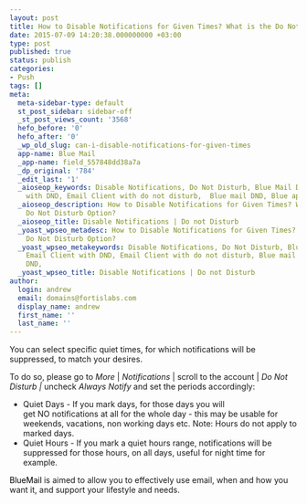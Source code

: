 ```yaml
---
layout: post
title: How to Disable Notifications for Given Times? What is the Do Not Disturb Option?
date: 2015-07-09 14:20:38.000000000 +03:00
type: post
published: true
status: publish
categories:
- Push
tags: []
meta:
  meta-sidebar-type: default
  st_post_sidebar: sidebar-off
  _st_post_views_count: '3568'
  hefo_before: '0'
  hefo_after: '0'
  _wp_old_slug: can-i-disable-notifications-for-given-times
  app-name: Blue Mail
  _app-name: field_557848dd38a7a
  _dp_original: '784'
  _edit_last: '1'
  _aioseop_keywords: Disable Notifications, Do Not Disturb, Blue Mail DND, Email Client
    with DND, Email Client with do not disturb,  Blue mail DND, Blue app DND,
  _aioseop_description: How to Disable Notifications for Given Times? What is the
    Do Not Disturb Option?
  _aioseop_title: Disable Notifications | Do not Disturb
  _yoast_wpseo_metadesc: How to Disable Notifications for Given Times? What is the
    Do Not Disturb Option?
  _yoast_wpseo_metakeywords: Disable Notifications, Do Not Disturb, Blue Mail DND,
    Email Client with DND, Email Client with do not disturb, Blue mail DND, Blue app
    DND,
  _yoast_wpseo_title: Disable Notifications | Do not Disturb
author:
  login: andrew
  email: domains@fortislabs.com
  display_name: andrew
  first_name: ''
  last_name: ''
---
```

<p class="p1">You can select specific quiet times, for which notifications will be suppressed, to match your desires.</p>
<p class="p1"><span class="s1">To do so, please go to </span><span class="s1"><i>More</i> | <i>Notifications</i> | scroll to the account |</span> <i>Do Not</i><i> Disturb |</i> uncheck <em>Always Notify </em>and set the periods accordingly:</p>
<ul>
<li class="p1">Quiet Days - If you mark days, for those days you will get NO notifications at all for the whole day - this may be usable for weekends, vacations, non working days etc. Note: Hours do not apply to marked days.</li>
<li class="p1">Quiet Hours - If you mark a quiet hours range, notifications will be suppressed for those hours, on all days, useful for night time for example.</li>
</ul>
<p><span style="color: #000000">BlueMail</span> is aimed to allow you to effectively use email, when and how you want it, and support your lifestyle and needs.</p>

